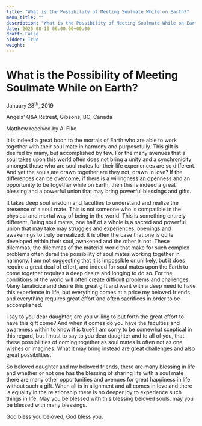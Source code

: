 ```yaml
---
title: "What is the Possibility of Meeting Soulmate While on Earth?"
menu_title: ""
description: "What is the Possibility of Meeting Soulmate While on Earth?"
date: 2025-08-10 06:00:00+00:00
draft: False
hidden: True
weight:
---
```

# What is the Possibility of Meeting Soulmate While on Earth?

January 28<sup>th</sup>, 2019

Angels' Q&A Retreat, Gibsons, BC, Canada

Matthew received by Al Fike

It is indeed a great boon to the mortals of Earth who are able to work together with their soul mate in harmony and purposefully.  This gift is desired by many, but accomplished by few.  For the many avenues that a soul takes upon this world often does not bring a unity and a synchronicity amongst those who are soul mates for their life experiences are so different.  And yet the souls are drawn together are they not, drawn in love? If the differences can be overcome, if there is a willingness an openness and an opportunity to be together while on Earth, then this is indeed a great blessing and a powerful union that may bring powerful blessings and gifts.

It takes deep soul wisdom and faculties to understand and realize the presence of a soul mate. This is not someone who is compatible in the physical and mortal way of being in the world. This is something entirely different. Being soul mates, one half of a whole is a sacred and powerful union that may take may struggles and experiences, openings and awakenings to truly be realized.  It is often the case that one is quite developed within their soul, awakened and the other is not.  These dilemmas, the dilemmas of the material world that make for such complex problems often derail the possibility of soul mates working together in harmony.  I am not suggesting that it is impossible or unlikely, but it does require a great deal of effort, and indeed for soul mates upon the Earth to come together requires a deep desire and longing to do so.  For the conditions of the world will often create difficult problems and challenges.  Many fanaticize and desire this great gift and want with a deep need to have this experience in life, but everything comes at a price my beloved friends and everything requires great effort and often sacrifices in order to be accomplished.

I say to you dear daughter, are you willing to put forth the great effort to have this gift come? And when it comes do you have the faculties and awareness within to know it is true? I am sorry to be somewhat sceptical in this regard, but I must to say to you dear daughter and to all of you, that these possibilities of coming together as soul mates is often not as one wishes or imagines.  What it may bring instead are great challenges and also great possibilities.

So beloved daughter and my beloved friends, there are many blessing in life and whether or not one has the blessing of sharing life with a soul mate there are many other opportunities and avenues for great happiness in life without such a gift.  When all is in alignment and all comes in love and there is equality in the relationship there is no deeper joy to experience such things in life.  May you be blessed with this blessing beloved souls, may you be blessed with many blessings.

God bless you beloved, God bless you.

